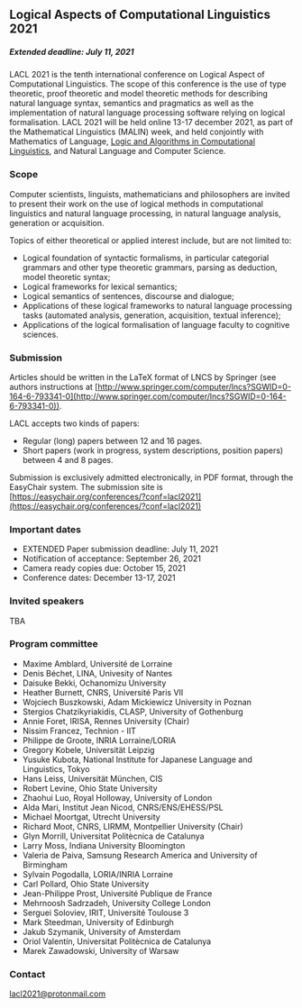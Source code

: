 ## Logical Aspects of Computational Linguistics 2021

##### Extended deadline: July 11, 2021

LACL 2021 is the tenth international conference on Logical Aspect of Computational Linguistics. The scope of this conference is the use of type theoretic, proof theoretic and model theoretic methods for describing natural language syntax, semantics and pragmatics as well as the implementation of natural language processing software relying on logical formalisation. LACL 2021 will be held online 13-17 december 2021, as part of the Mathematical Linguistics (MALIN) week, and held conjointly with Mathematics of Language, [Logic and Algorithms in Computational Linguistics](https://staff.math.su.se/rloukanova/LACompLing2021-web/), and Natural Language and Computer Science.

### Scope

Computer scientists, linguists, mathematicians and philosophers are invited to present their work on the use of logical methods in computational linguistics and natural language processing, in natural language analysis, generation or acquisition.

Topics of either theoretical or applied interest include, but are not limited to:

- Logical foundation of syntactic formalisms, in particular categorial grammars and other type theoretic grammars, parsing as deduction, model theoretic syntax;
- Logical frameworks for lexical semantics;
- Logical semantics of sentences, discourse and dialogue;
- Applications of these logical frameworks to natural language processing tasks (automated analysis, generation, acquisition, textual inference);
- Applications of the logical formalisation of language faculty to cognitive sciences.

### Submission

Articles should be written in the LaTeX format of LNCS by Springer (see authors instructions at [http://www.springer.com/computer/lncs?SGWID=0-164-6-793341-0](http://www.springer.com/computer/lncs?SGWID=0-164-6-793341-0)).

LACL accepts two kinds of papers:

- Regular (long) papers between 12 and 16 pages.
- Short papers (work in progress, system descriptions, position papers) between 4 and 8 pages.

Submission is exclusively admitted electronically, in PDF format, through the EasyChair system. The submission site is
[https://easychair.org/conferences/?conf=lacl2021](https://easychair.org/conferences/?conf=lacl2021)

### Important dates

- EXTENDED Paper submission deadline: July 11, 2021 
- Notification of acceptance: September 26, 2021
- Camera ready copies due: October 15, 2021
- Conference dates: December 13-17, 2021

### Invited speakers

TBA

### Program committee

- Maxime Amblard, Universit&eacute; de Lorraine
- Denis B&eacute;chet, LINA, Univesity of Nantes
- Daisuke Bekki, Ochanomizu University
- Heather	Burnett, CNRS, Universit&eacute; Paris VII
- Wojciech Buszkowski, Adam Mickiewicz University in Poznan
- Stergios Chatzikyriakidis, CLASP, University of Gothenburg
- Annie Foret, IRISA, Rennes University (Chair)
- Nissim Francez, Technion - IIT
- Philippe de Groote, INRIA Lorraine/LORIA
- Gregory	Kobele, Universit&auml;t Leipzig
- Yusuke Kubota, National Institute for Japanese Language and Linguistics, Tokyo
- Hans Leiss, Universit&auml;t M&uuml;nchen, CIS
- Robert Levine, Ohio State University
- Zhaohui	Luo, Royal Holloway, University of London
- Alda	Mari, Institut Jean Nicod, CNRS/ENS/EHESS/PSL
- Michael	Moortgat, Utrecht University
- Richard Moot, CNRS, LIRMM, Montpellier University (Chair)
- Glyn Morrill, Universitat Polit&egrave;cnica de Catalunya
- Larry	Moss, Indiana University Bloomington
- Valeria de Paiva, Samsung Research America and University of Birmingham
- Sylvain	Pogodalla, LORIA/INRIA Lorraine
- Carl Pollard, Ohio State University
- Jean-Philippe	Prost, Universit&eacute; Publique de France
- Mehrnoosh	Sadrzadeh, University College London
- Serguei	Soloviev, IRIT, Universit&eacute; Toulouse 3
- Mark Steedman, University of Edinburgh
- Jakub	Szymanik, University of Amsterdam
- Oriol Valent&iacute;n, Universitat Polit&egrave;cnica de Catalunya
- Marek	Zawadowski, University of Warsaw

### Contact

lacl2021@protonmail.com
